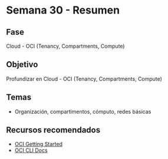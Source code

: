 # Semana 30 - Resumen

## Fase
Cloud - OCI (Tenancy, Compartments, Compute)

## Objetivo
Profundizar en Cloud - OCI (Tenancy, Compartments, Compute)

## Temas
- Organización, compartimentos, cómputo, redes básicas

## Recursos recomendados
- [OCI Getting Started](https://docs.oracle.com/en-us/iaas/Content/GSG/Concepts/baremetalintro.htm)
- [OCI CLI Docs](https://docs.oracle.com/en-us/iaas/Content/API/SDKDocs/cliinstall.htm)
